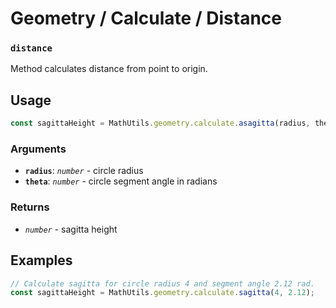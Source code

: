 Geometry / Calculate / Distance
===============================

### `distance`

Method calculates distance from point to origin.


Usage
-----

```js
const sagittaHeight = MathUtils.geometry.calculate.asagitta(radius, theta);
```


### Arguments

* **`radius`**: *`number`* - circle radius
* **`theta`**: *`number`* - circle segment angle in radians


### Returns

* *`number`* - sagitta height


Examples
--------

```js
// Calculate sagitta for circle radius 4 and segment angle 2.12 rad.
const sagittaHeight = MathUtils.geometry.calculate.sagitta(4, 2.12);
```
